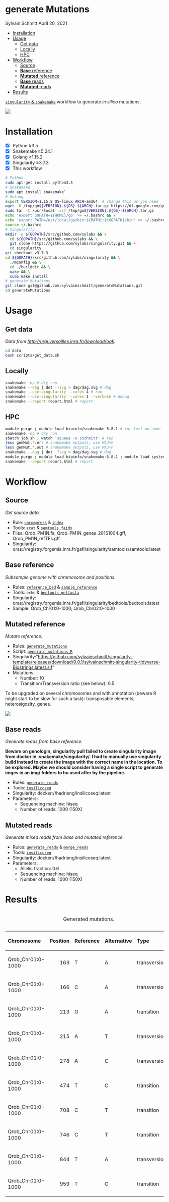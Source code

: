 generate Mutations
================
Sylvain Schmitt
April 20, 2021

  - [Installation](#installation)
  - [Usage](#usage)
      - [Get data](#get-data)
      - [Locally](#locally)
      - [HPC](#hpc)
  - [Workflow](#workflow)
      - [Source](#source)
      - [**Base** reference](#base-reference)
      - [**Mutated** reference](#mutated-reference)
      - [**Base** reads](#base-reads)
      - [**Mutated** reads](#mutated-reads)
  - [Results](#results)

[`singularity` &
`snakemake`](https://github.com/sylvainschmitt/snakemake_singularity)
workflow to generate *in silico* mutations.

![](dag/dag.svg)<!-- -->

# Installation

  - [x] Python ≥3.5
  - [x] Snakemake ≥5.24.1
  - [x] Golang ≥1.15.2
  - [x] Singularity ≥3.7.3
  - [x] This workflow

<!-- end list -->

``` bash
# Python
sudo apt-get install python3.5
# Snakemake
sudo apt install snakemake`
# Golang
export VERSION=1.15.8 OS=linux ARCH=amd64  # change this as you need
wget -O /tmp/go${VERSION}.${OS}-${ARCH}.tar.gz https://dl.google.com/go/go${VERSION}.${OS}-${ARCH}.tar.gz && \
sudo tar -C /usr/local -xzf /tmp/go${VERSION}.${OS}-${ARCH}.tar.gz
echo 'export GOPATH=${HOME}/go' >> ~/.bashrc && \
echo 'export PATH=/usr/local/go/bin:${PATH}:${GOPATH}/bin' >> ~/.bashrc && \
source ~/.bashrc
# Singularity
mkdir -p ${GOPATH}/src/github.com/sylabs && \
  cd ${GOPATH}/src/github.com/sylabs && \
  git clone https://github.com/sylabs/singularity.git && \
  cd singularity
git checkout v3.7.3
cd ${GOPATH}/src/github.com/sylabs/singularity && \
  ./mconfig && \
  cd ./builddir && \
  make && \
  sudo make install
# generate Mutations
git clone git@github.com:sylvainschmitt/generateMutations.git
cd generateMutations
```

# Usage

## Get data

*Data from <http://urgi.versailles.inra.fr/download/oak>.*

``` bash
cd data
bash scripts/get_data.sh
```

## Locally

``` bash
snakemake -np # dry run
snakemake --dag | dot -Tsvg > dag/dag.svg # dag
snakemake --use-singularity --cores 4 # run
snakemake --use-singularity --cores 1 --verbose # debug
snakemake --report report.html # report
```

## HPC

``` bash
module purge ; module load bioinfo/snakemake-5.8.1 # for test on node
snakemake -np # dry run
sbatch job.sh ; watch 'squeue -u sschmitt' # run
less genMut.*.err # snakemake outputs, use MAJ+F
less genMut.*.out # snakemake outputs, use MAJ+F
snakemake --dag | dot -Tsvg > dag/dag.svg # dag
module purge ; module load bioinfo/snakemake-5.8.1 ; module load system/Python-3.6.3 # for report
snakemake --report report.html # report
```

# Workflow

## Source

*Get source data.*

  - Rule:
    [`uncompress`](https://github.com/sylvainschmitt/generateMutations/blob/main/rules/uncompress.smk)
    &
    [`index`](https://github.com/sylvainschmitt/generateMutations/blob/main/rules/index.smk)
  - Tools: `zcat` & [`samtools
    faidx`](http://www.htslib.org/doc/samtools-faidx.html)
  - Files: Qrob\_PM1N.fa, Qrob\_PM1N\_genes\_20161004.gff,
    Qrob\_PM1N\_refTEs.gff
  - Singularity:
    oras://registry.forgemia.inra.fr/gafl/singularity/samtools/samtools:latest

## **Base** reference

*Subsample genome with chromosome and positions.*

  - Rules:
    [`reference_bed`](https://github.com/sylvainschmitt/generateMutations/blob/main/rules/reference_bed.smk)
    &
    [`sample_reference`](https://github.com/sylvainschmitt/generateMutations/blob/main/rules/sample_reference.smk)
  - Tools: `echo` & [`bedtools
    getfasta`](https://bedtools.readthedocs.io/en/latest/content/tools/getfasta.html)
  - Singularity:
    oras://registry.forgemia.inra.fr/gafl/singularity/bedtools/bedtools:latest
  - Sample: Qrob\_Chr01:0-1000; Qrob\_Chr02:0-1000

## **Mutated** reference

*Mutate reference.*

  - Rules:
    [`generate_mutations`](https://github.com/sylvainschmitt/generateMutations/blob/main/rules/generate_mutations.smk)
  - Script:
    [`generate_mutations.R`](https://bedtools.readthedocs.io/en/latest/content/scripts/generate_mutations.R)
  - Singularity:“<https://github.com/sylvainschmitt/singularity-template/releases/download/0.0.1/sylvainschmitt-singularity-tidyverse-Biostrings.latest.sif>”
  - Mutations:
      - Number: 10
      - Transition/Transversion ratio (see below): 0.5

To be upgraded on several chromosomes and with annotation (beware R
might start to be slow for such a task): transposable elements,
heterosigozity, genes.

![](https://dridk.me/images/post17/transition_transversion.png)<!-- -->

## **Base** reads

*Generate reads from base reference.*

**Beware on genologin, singularity pull failed to create singularity
image from docker in .snakemake/singularity/. I had to manually use
singularity build instead to create the image with the correct name in
the location. To be explored. Maybe we should consider having a single
script to generate imges in an img/ folders to bu used after by the
pipeline.**

  - Rules:
    [`generate_reads`](https://github.com/sylvainschmitt/generateMutations/blob/main/rules/generate_reads.smk)
  - Tools:
    [`insilicoseq`](https://insilicoseq.readthedocs.io/en/latest/)
  - Singularity: docker://hadrieng/insilicoseq:latest
  - Parameters:
      - Sequencing machine: hiseq
      - Number of reads: 1000 (150X)

## **Mutated** reads

*Generate mixed reads from base and mutated reference.*

  - Rules:
    [`generate_reads`](https://github.com/sylvainschmitt/generateMutations/blob/main/rules/generate_reads.smk)
    &
    [`merge_reads`](https://github.com/sylvainschmitt/generateMutations/blob/main/rules/merge_reads.smk)
  - Tools:
    [`insilicoseq`](https://insilicoseq.readthedocs.io/en/latest/)
  - Singularity: docker://hadrieng/insilicoseq:latest
  - Parameters:
      - Allelic fraction: 0.6
      - Sequencing machine: hiseq
      - Number of reads: 1000 (150X)

# Results

<table>

<caption>

Generated mutations.

</caption>

<thead>

<tr>

<th style="text-align:left;">

Chromosome

</th>

<th style="text-align:right;">

Position

</th>

<th style="text-align:left;">

Reference

</th>

<th style="text-align:left;">

Alternative

</th>

<th style="text-align:left;">

Type

</th>

</tr>

</thead>

<tbody>

<tr>

<td style="text-align:left;">

Qrob\_Chr01:0-1000

</td>

<td style="text-align:right;">

163

</td>

<td style="text-align:left;">

T

</td>

<td style="text-align:left;">

A

</td>

<td style="text-align:left;">

transversion2

</td>

</tr>

<tr>

<td style="text-align:left;">

Qrob\_Chr01:0-1000

</td>

<td style="text-align:right;">

166

</td>

<td style="text-align:left;">

C

</td>

<td style="text-align:left;">

A

</td>

<td style="text-align:left;">

transversion1

</td>

</tr>

<tr>

<td style="text-align:left;">

Qrob\_Chr01:0-1000

</td>

<td style="text-align:right;">

213

</td>

<td style="text-align:left;">

G

</td>

<td style="text-align:left;">

A

</td>

<td style="text-align:left;">

transition

</td>

</tr>

<tr>

<td style="text-align:left;">

Qrob\_Chr01:0-1000

</td>

<td style="text-align:right;">

215

</td>

<td style="text-align:left;">

A

</td>

<td style="text-align:left;">

T

</td>

<td style="text-align:left;">

transversion2

</td>

</tr>

<tr>

<td style="text-align:left;">

Qrob\_Chr01:0-1000

</td>

<td style="text-align:right;">

278

</td>

<td style="text-align:left;">

A

</td>

<td style="text-align:left;">

C

</td>

<td style="text-align:left;">

transversion1

</td>

</tr>

<tr>

<td style="text-align:left;">

Qrob\_Chr01:0-1000

</td>

<td style="text-align:right;">

474

</td>

<td style="text-align:left;">

T

</td>

<td style="text-align:left;">

C

</td>

<td style="text-align:left;">

transition

</td>

</tr>

<tr>

<td style="text-align:left;">

Qrob\_Chr01:0-1000

</td>

<td style="text-align:right;">

708

</td>

<td style="text-align:left;">

C

</td>

<td style="text-align:left;">

T

</td>

<td style="text-align:left;">

transition

</td>

</tr>

<tr>

<td style="text-align:left;">

Qrob\_Chr01:0-1000

</td>

<td style="text-align:right;">

746

</td>

<td style="text-align:left;">

C

</td>

<td style="text-align:left;">

T

</td>

<td style="text-align:left;">

transition

</td>

</tr>

<tr>

<td style="text-align:left;">

Qrob\_Chr01:0-1000

</td>

<td style="text-align:right;">

844

</td>

<td style="text-align:left;">

T

</td>

<td style="text-align:left;">

A

</td>

<td style="text-align:left;">

transversion2

</td>

</tr>

<tr>

<td style="text-align:left;">

Qrob\_Chr01:0-1000

</td>

<td style="text-align:right;">

959

</td>

<td style="text-align:left;">

T

</td>

<td style="text-align:left;">

C

</td>

<td style="text-align:left;">

transition

</td>

</tr>

</tbody>

</table>

<!-- ## Resources -->

<!-- * [TreeMutation pages](https://treemutation.netlify.app/mutations-detection.html#in-silico-mutations) -->

<!-- * [genologin skanemake template](https://forgemia.inra.fr/bios4biol/workflows/-/tree/06c6a5cb3206a594f9a535ba8d3df3e64682a8bc/Snakemake/template_dev) -->

<!-- * [Oak genome A4 snakemake](https://forgemia.inra.fr/genome_a4/genome_a4) -->

<!-- * [singularity images from forgemia](https://forgemia.inra.fr/gafl/singularity) -->

<!-- * [biocontainers](https://biocontainers.pro/tools/bioconductor-biostrings) -->

<!-- * https://forgemia.inra.fr/adminforgemia/doc-public/-/wikis/Gitlab-Container-Registry -->

<!-- * https://souchal.pages.in2p3.fr/hugo-perso/2019/09/20/tutorial-singularity-and-docker/ -->

<!-- * https://github.com/ShixiangWang/sigminer -->

<!-- * https://github.com/ShixiangWang/sigflow -->

<!-- * https://github.com/FunGeST/Palimpsest -->

<!-- * https://github.com/IARCbioinfo/needlestack -->

<!-- * https://github.com/luntergroup/octopus -->

<!-- * https://github.com/G3viz/g3viz -->
